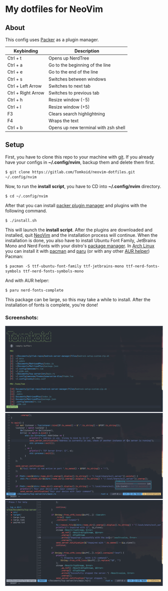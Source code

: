 # My dotfiles for NeoVim

## About
This config uses [Packer](https://github.com/hashicorp/packer) as a plugin manager.

| Keybinding            | Description                                 |
|-----------------------|---------------------------------------------|
| Ctrl + t              | Opens up NerdTree                           |
| Ctrl + a              | Go to the beginning of the line	      |
| Ctrl + e              | Go to the end of the line	       	      |
| Ctrl + s              | Switches between windows                    |
| Ctrl + Left Arrow     | Switches to next tab                        |
| Ctrl + Right Arrow    | Switches to previous tab                    |
| Ctrl + h              | Resize window (-5)                          |
| Ctrl + l              | Resize window (+5)                          |
| F3                    | Clears search highlightning                 |
| F4                    | Wraps the text                              | 
| Ctrl + b              | Opens up new terminal with zsh shell        |

## Setup
First, you have to clone this repo to your machine with [git](https://github.com/git/git).
If you already have your configs in **~/.config/nvim**, backup them and delete them first.
```
$ git clone https://gitlab.com/Tomkoid/neovim-dotfiles.git ~/.config/nvim
```
Now, to run the **install script**, you have to CD into **~/.config/nvim** directory.
```
$ cd ~/.config/nvim
```
After that you can install [packer plugin manager](https://github.com/hashicorp/packer) and plugins with the following command.
```
$ ./install.sh
```
This will launch the **install script**.
After the plugins are downloaded and installed, quit [NeoVim](https://github.com/neovim/neovim) and the installation process will continue.
When the installation is done, you also have to install Ubuntu Font Family, JetBrains Mono and Nerd Fonts with your distro's [package manager](https://wikiless.tiekoetter.com/wiki/Package_manager?lang=en).
In [Arch Linux](https://archlinux.org) you can install it with [pacman](https://wiki.archlinux.org/title/pacman) and [paru](https://github.com/Morganamilo/paru) (or with any other [AUR helper](https://wiki.archlinux.org/title/AUR_helpers))
Pacman:
```
$ pacman -S ttf-ubuntu-font-family ttf-jetbrains-mono ttf-nerd-fonts-symbols ttf-nerd-fonts-symbols-mono
```
And with AUR helper:
```
$ paru nerd-fonts-complete
```
This package can be large, so this may take a while to install.
After the installation of fonts is complete, you're done!

### Screenshots:
<img src="images/start.png">

<img src="images/in_action.png">

<img src="images/in_action_with_nerdtree.png">
